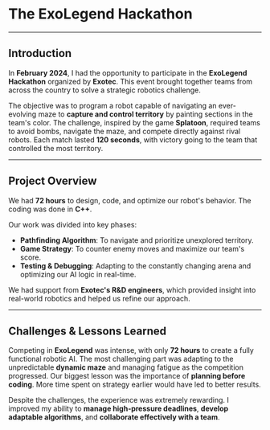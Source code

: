 # **The ExoLegend Hackathon**

---

## **Introduction**  

In **February 2024**, I had the opportunity to participate in the **ExoLegend Hackathon** organized by **Exotec**. This event brought together teams from across the country to solve a strategic robotics challenge.  

The objective was to program a robot capable of navigating an ever-evolving maze to **capture and control territory** by painting sections in the team's color. The challenge, inspired by the game **Splatoon**, required teams to avoid bombs, navigate the maze, and compete directly against rival robots. Each match lasted **120 seconds**, with victory going to the team that controlled the most territory.  

---

## **Project Overview**  

We had **72 hours** to design, code, and optimize our robot's behavior. The coding was done in **C++**.  

Our work was divided into key phases:  
- **Pathfinding Algorithm**: To navigate and prioritize unexplored territory.  
- **Game Strategy**: To counter enemy moves and maximize our team's score.  
- **Testing & Debugging**: Adapting to the constantly changing arena and optimizing our AI logic in real-time.  

We had support from **Exotec's R&D engineers**, which provided insight into real-world robotics and helped us refine our approach.  

---

## **Challenges & Lessons Learned**  

Competing in **ExoLegend** was intense, with only **72 hours** to create a fully functional robotic AI. The most challenging part was adapting to the unpredictable **dynamic maze** and managing fatigue as the competition progressed. Our biggest lesson was the importance of **planning before coding**. More time spent on strategy earlier would have led to better results.  

Despite the challenges, the experience was extremely rewarding. I improved my ability to **manage high-pressure deadlines**, **develop adaptable algorithms**, and **collaborate effectively with a team**.  
